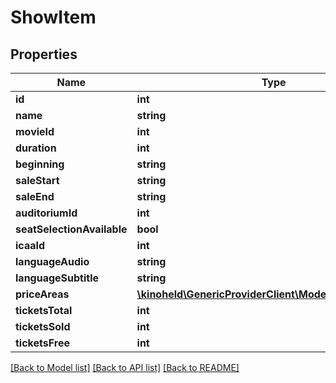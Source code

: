 # ShowItem

## Properties
Name | Type | Description | Notes
------------ | ------------- | ------------- | -------------
**id** | **int** |  | 
**name** | **string** |  | 
**movieId** | **int** |  | 
**duration** | **int** |  | 
**beginning** | **string** |  | 
**saleStart** | **string** |  | 
**saleEnd** | **string** |  | 
**auditoriumId** | **int** |  | 
**seatSelectionAvailable** | **bool** |  | 
**icaaId** | **int** |  | 
**languageAudio** | **string** |  | 
**languageSubtitle** | **string** |  | 
**priceAreas** | [**\kinoheld\GenericProviderClient\Model\PriceAreaItem[]**](PriceAreaItem.md) |  | 
**ticketsTotal** | **int** |  | [optional] 
**ticketsSold** | **int** |  | [optional] 
**ticketsFree** | **int** |  | [optional] 

[[Back to Model list]](../README.md#documentation-for-models) [[Back to API list]](../README.md#documentation-for-api-endpoints) [[Back to README]](../README.md)

